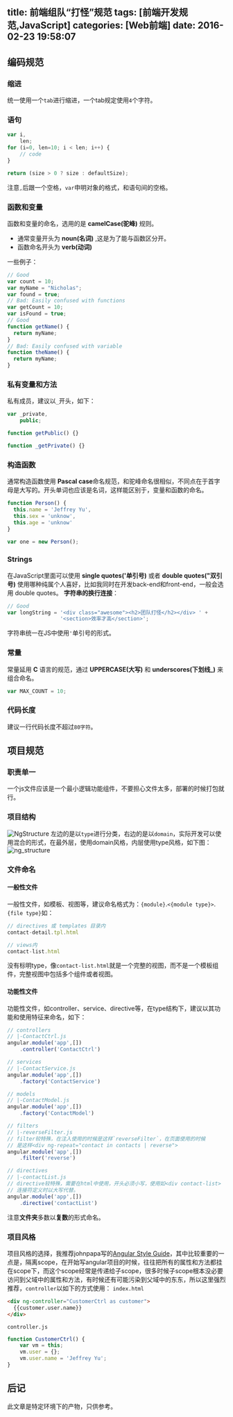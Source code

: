 title: 前端组队“打怪”规范
tags: [前端开发规范,JavaScript]
categories: [Web前端]
date: 2016-02-23 19:58:07
---
## 编码规范
### 缩进
统一使用一个`tab`进行缩进，一个tab规定使用`4`个字符。

### 语句
```javascript
var i,
    len;
for (i=0, len=10; i < len; i++) {
    // code 
}

return (size > 0 ? size : defaultSize);

```
注意`,`后跟一个空格，`var`申明对象的格式，和语句间的空格。
### 函数和变量
函数和变量的命名，选用的是 **camelCase(驼峰)** 规则。

 * 通常变量开头为 **noun(名词)** ,这是为了能与函数区分开。 
 * 函数命名开头为 **verb(动词)** 

<!--more-->
 一些例子：
```javascript
// Good 
var count = 10; 
var myName = "Nicholas"; 
var found = true;
// Bad: Easily confused with functions 
var getCount = 10; 
var isFound = true;
// Good 
function getName() {    
  return myName; 
}
// Bad: Easily confused with variable 
function theName() {  
  return myName; 
}
```
### 私有变量和方法
私有成员，建议以`_`开头，如下：
```javascript
var _private,
    public;

function getPublic() {}

function _getPrivate() {}
```
### 构造函数
通常构造函数使用 **Pascal case**命名规范，和驼峰命名很相似，不同点在于首字母是大写的。开头单词也应该是名词，这样能区别于，变量和函数的命名。
```javascript
function Person() {
  this.name = 'Jeffrey Yu',
  this.sex = 'unknow',
  this.age = 'unknow'
}

var one = new Person();
```
### Strings
在JavaScript里面可以使用 **single quotes('单引号)** 或者 **double quotes("双引号)** 使用哪种纯属个人喜好，比如我同时在开发back-end和front-end，一般会选用 double quotes。
**字符串的换行连接**：
```javascript
// Good 
var longString = '<div class="awesome"><h2>团队打怪</h2></div> ' +
                 '<section>效率才高</section>'; 
```
字符串统一在JS中使用`'`单引号的形式。
### 常量
常量延用 **C** 语言的规范，通过 **UPPERCASE(大写)** 和 **underscores(下划线_)** 来组合命名。

```javascript
var MAX_COUNT = 10;
```
### 代码长度
建议一行代码长度不超过`80字符`。
## 项目规范
### 职责单一
一个js文件应该是一个最小逻辑功能组件，不要担心文件太多，部署的时候打包就行。
### 项目结构
![NgStructure](http://7xoed1.com1.z0.glb.clouddn.com/2016/Angular_tutorial/NgStructure.jpg "项目组织结构")
左边的是以`type`进行分类，右边的是以`domain`，实际开发可以使用混合的形式，在最外层，使用domain风格，内层使用type风格，如下图：
![ng_structure](http://7xoed1.com1.z0.glb.clouddn.com/2016/Angular_tutorial/ng_structure.png "项目组织实际应用")
### 文件命名
#### 一般性文件
一般性文件，如模板、视图等，建议命名格式为：`{module}`.`<{module type}>`.`{file type}`如：
```javascript
// directives 或 templates 目录内
contact-detail.tpl.html

// views内
contact-list.html

```
没有标明type，像`contact-list.html`就是一个完整的视图，而不是一个模板组件，完整视图中包括多个组件或者视图。
#### 功能性文件
功能性文件，如controller、service、directive等，在type结构下，建议以其功能和使用特征来命名，如下：
```javascript
// controllers
// |-ContactCtrl.js
angular.module('app',[])
    .controller('ContactCtrl')

// services
// |-ContactService.js
angular.module('app',[])
    .factory('ContactService')

// models
// |-ContactModel.js
angular.module('app',[])
    .factory('ContactModel')

// filters
// |-reverseFilter.js
// filter较特殊，在注入使用的时候是这样`reverseFilter`，在页面使用的时候
// 是这样<div ng-repeat="contact in contacts | reverse">
angular.module('app',[])
    .filter('reverse')

// directives
// |-contactList.js
// directive较特殊，需要在html中使用，开头必须小写，使用如<div contact-list>
// 连接符定义时以大写代替。 
angular.module('app',[])
    .directive('contactList')
```
注意**文件夹**多数以**复数**的形式命名。
### 项目风格
项目风格的选择，我推荐johnpapa写的[Angular Style Guide][Angular style guide]，其中比较重要的一点是，隔离scope，在开始写angular项目的时候，往往把所有的属性和方法都挂在scope下，而这个scope经常是传递给子scope，很多时候子scope根本没必要访问到父域中的属性和方法，有时候还有可能污染到父域中的东东，所以这里强烈推荐，`controller`以如下的方式使用：
`index.html`
```html
<div ng-controller="CustomerCtrl as customer">
  {{customer.user.name}}
</div>
```
`controller.js`
```javascript
function CustomerCtrl() {
    var vm = this;
    vm.user = {};
    vm.user.name = 'Jeffrey Yu';
}
```
## 后记
此文章是特定环境下的产物，只供参考。

[Angular style guide]:https://github.com/johnpapa/angular-styleguide
